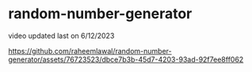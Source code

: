 # random-number-generator
video updated last on 6/12/2023

https://github.com/raheemlawal/random-number-generator/assets/76723523/dbce7b3b-45d7-4203-93ad-92f7ee8ff062

